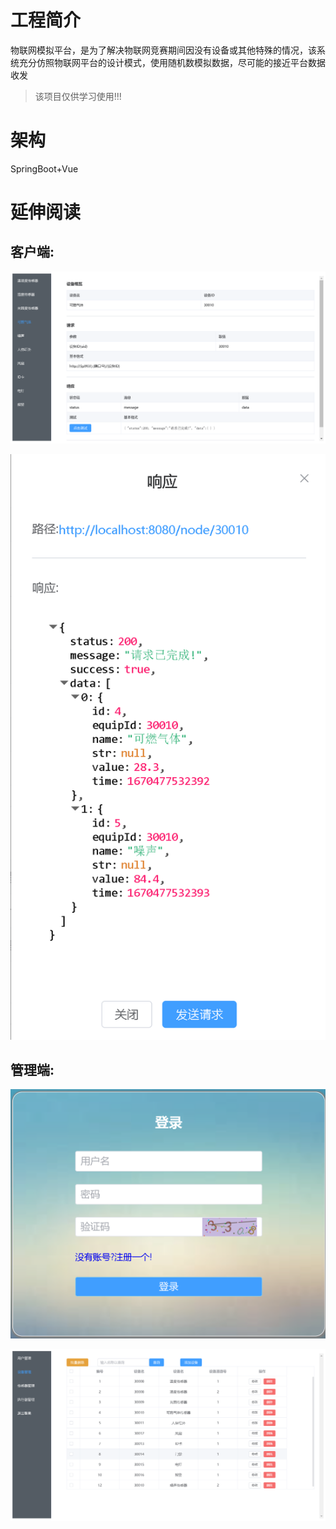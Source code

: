 # 工程简介

物联网模拟平台，是为了解决物联网竞赛期间因没有设备或其他特殊的情况，该系统充分仿照物联网平台的设计模式，使用随机数模拟数据，尽可能的接近平台数据收发

> 该项目仅供学习使用!!!

# 架构

SpringBoot+Vue

# 延伸阅读

## 客户端:

![1](image/1.png)

![2](image/2.png)

## 管理端:

![3](image/3.png)

![4](image/4.png)




